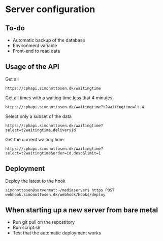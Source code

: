 # Server configuration

## To-do
- Automatic backup of the database
- Environment variable
- Front-end to read data

## Usage of the API

Get all
```
https://cphapi.simonottosen.dk/waitingtime
```

Get all times with a waiting time less that 4 minutes
```
https://cphapi.simonottosen.dk/waitingtime?t2waitingtime=lt.4
```

Select only a subset of the data
```
https://cphapi.simonottosen.dk/waitingtime?select=t2waitingtime,deliveryid
```


Get the current waiting time
```
https://cphapi.simonottosen.dk/waitingtime?select=t2waitingtime&order=id.desc&limit=1
```



## Deployment
Deploy the latest to the hook
```
simonottosen@servermat:~/mediaserver$ https POST webhook.simonottosen.dk/webhook/hooks/deploy
```


## When starting up a new server from bare metal
- Run git pull on the repostitory
- Run script.sh
- Test that the automatic deployment works
